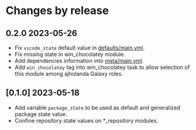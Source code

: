 # Changes by release

## 0.2.0 2023-05-26

- Fix `vscode_state` default value in [defaults/main.yml](defaults.main.yml).
- Fix missing state in win_chocolatey module.
- Add dependencies information into [meta/main.yml](meta/main.yml).
- Add `win_chocolatey` tag into win_chocolatey task to allow selection of this 
module among ajholanda Galaxy roles.

## [0.1.0] 2023-05-18

- Add variable `package_state` to be used as default and generalized package state value.
- Confine repository state values on *_repository modules.
